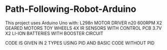 # Path-Following-Robot-Arduino

This project uses Arduino Uno with:
L298n MOTOR DRIVER 
n20 600RPM X2 GEARED MOTORS
TOY WHEELS
4X IR SENSORS WITH CONTROL PCB
3.7V X2 LI-ION BATTERIES WITH BOOSTER CIRCUIT 


CODE IS GIVEN IN 2 TYPES 
USING PID AND BASIC CODE WITHOUT PID
